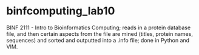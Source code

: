 # binfcomputing_lab10
BINF 2111 - Intro to Bioinformatics Computing; reads in a protein database file, and then certain aspects from the file are mined (titles, protein names, sequences) and sorted and outputted into a .info file; done in Python and VIM.
